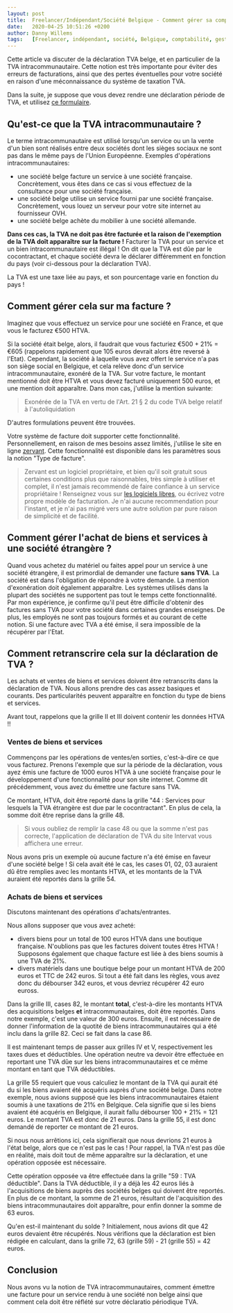 ```yaml
---
layout: post
title:  Freelancer/Indépendant/Société Belgique - Comment gérer sa comptabilité - TVA intracommunautaire
date:   2020-04-25 10:51:26 +0200
author: Danny Willems
tags:   [Freelancer, indépendant, société, Belgique, comptabilité, gestion, TVA, intracommunautaire]
---
```



Cette article va discuter de la déclaration TVA belge, et en particulier de la
TVA intracommunautaire. Cette notion est très importante pour éviter des erreurs
de facturations, ainsi que des pertes éventuelles pour votre société en raison
d'une méconnaissance du système de taxation TVA.

Dans la suite, je suppose que vous devez rendre une déclaration période de TVA,
et utilisez [ce
formulaire](https://finances.belgium.be/sites/default/files/downloads/165-625-formulaire-2020.pdf).

## Qu'est-ce que la TVA intracommunautaire ?

Le terme intracommunautaire est utilisé lorsqu'un service ou un la vente d'un
bien sont réalisés entre deux sociétés dont les sièges sociaux ne sont pas dans le même pays
de l'Union Européenne.
Exemples d'opérations intracommunautaires:
- une société belge facture un service à une société française. Concrètement,
  vous êtes dans ce cas si vous effectuez de la consultance pour une société
  française.
- une société belge utilise un service fourni par une société française.
  Concrètement, vous louez un serveur pour votre site internet au fournisseur
  OVH.
- une société belge achète du mobilier à une société allemande.

**Dans ces cas, la TVA ne doit pas être facturée et la raison de l'exemption de
la TVA doît apparaître sur la facture !** Facturer la TVA pour un service et un
bien intracommunautaire est illégal !
On dit que la TVA est dûe par le cocontractant, et chaque société devra le
déclarer différemment en fonction du pays (voir ci-dessous pour la déclaration
TVA).

La TVA est une taxe liée au pays, et son pourcentage varie en fonction du pays !


## Comment gérer cela sur ma facture ?

Imaginez que vous effectuez un service pour une société en France, et que vous le facturez €500 HTVA.

Si la société était belge, alors, il faudrait que vous facturiez €500 + 21% =
€605 (rappelons rapidement que 105 euros devrait alors être reversé à l'Etat).
Cependant, la société à laquelle vous avez offert le service n'a pas son siège
social en Belgique, et cela relève donc d'un service intracommunautaire, exonéré
de la TVA.
Sur votre facture, le montant mentionné doit être HTVA et vous devez facturé uniquement 500 euros, et une mention doit apparaître.
Dans mon cas, j'utilise la mention suivante:

> Exonérée de la TVA en vertu de l'Art. 21 § 2 du code TVA belge relatif à l'autoliquidation

D'autres formulations peuvent être trouvées.

Votre système de facture doit supporter cette fonctionnalité.
Personnellement, en raison de mes besoins assez limités, j'utilise le site en ligne [zervant](https://www.zervant.com/fr/).
Cette fonctionnalité est disponible dans les paramètres sous la notion "Type de facture".

> Zervant est un logiciel propriétaire, et bien qu'il soit gratuit sous
> certaines conditions plus que raisonnables, très simple à utiliser et complet,
> il n'est jamais recommendé de faire confiance à un service propriétaire !
> Renseignez vous sur [les
> logiciels libres](https://fr.wikipedia.org/wiki/Logiciel_libre), ou écrivez votre
> propre modèle de facturation. Je n'ai aucune recommendation pour l'instant, et
> je n'ai pas migré vers une autre solution par pure raison de simplicité et de facilité.

## Comment gérer l'achat de biens et services à une société étrangère ?

Quand vous achetez du matériel ou faites appel pour un service à une société
étrangère, il est primordial de demander une facture **sans TVA**.
La société est dans l'obligation de répondre à votre demande. La mention
d'exonération doit également apparaître.
Les systèmes utilisés dans la plupart des sociétés ne supportent pas tout le temps cette fonctionnalité.
Par mon expérience, je confirme qu'il peut être difficile d'obtenir des factures
sans TVA pour votre société dans certaines grandes enseignes. De plus, les
employés ne sont pas toujours formés et au courant de cette notion.
Si une facture avec TVA a été émise, il sera impossible de la récupérer par
l'Etat.

## Comment retranscrire cela sur la déclaration de TVA ?

Les achats et ventes de biens et services doivent être retranscrits dans la
déclaration de TVA. Nous allons prendre des cas assez basiques et courants. Des
particularités peuvent apparaître en fonction du type de biens et services.

Avant tout, rappelons que la grille II et III doivent contenir les données HTVA !!

### Ventes de biens et services

Commençons par les opérations de ventes/en sorties, c'est-à-dire ce que vous facturez.
Prenons l'exemple que sur la période de la déclaration, vous ayez émis une
facture de 1000 euros HTVA à une société française pour le développement d'une
fonctionnalité pour son site internet. Comme dit précédemment, vous
avez du émettre une facture sans TVA.

Ce montant, HTVA, doit être reporté dans la grille "44 : Services pour lesquels la
TVA étrangère est due par le cocontractant".
En plus de cela, la somme doit être reprise dans la grille 48.

> Si vous oubliez de remplir la case 48 ou que la somme n'est pas correcte,
> l'application de déclaration de TVA du site Intervat vous affichera une
> erreur.

Nous avons pris un exemple où aucune facture n'a été émise en faveur d'une
société belge ! Si cela avait été le cas, les cases 01, 02, 03 auraient dû être
remplies avec les montants HTVA, et les montants de la TVA auraient été reportés
dans la grille 54.

### Achats de biens et services

Discutons maintenant des opérations d'achats/entrantes.

Nous allons supposer que vous avez acheté:
- divers biens pour un total de 100 euros HTVA dans une boutique française.
  N'oublions pas que les factures doivent toutes êtres HTVA ! Supposons
  également que chaque facture est liée à des biens soumis à une TVA de 21%.
- divers matériels dans une boutique belge pour un montant HTVA de 200 euros et
  TTC de 242 euros.
Si tout a été fait dans les règles, vous avez donc du débourser 342 euros, et
vous devriez récupérer 42 euro euross.

Dans la grille III, cases 82, le montant **total**, c'est-à-dire les montants
HTVA des acquisitions belges **et** intracommunautaires, doit être reportés.
Dans notre exemple, c'est une valeur de 300 euros.
Ensuite, il est nécessaire de donner l'information de la quotité de biens
intracommunautaires qui a été inclu dans la grille 82. Ceci se fait dans la case
86.

Il est maintenant temps de passer aux grilles IV et V, respectivement les taxes
dues et déductibles. Une opération neutre va devoir être effectuée en reportant
une TVA dûe sur les biens intracommunautaires et ce même montant en tant que TVA
déductibles.

La grille 55 requiert que vous calculiez le montant de la TVA qui aurait été du si les
biens avaient été acquéris auprès d'une société belge.
Dans notre exemple, nous avions supposé que les biens intracommunautaires
étaient soumis à une taxations de 21% en Belgique. Cela signifie que si les
biens avaient été acquéris en Belgique, il aurait fallu débourser 100 + 21% =
121 euros. Le montant TVA est donc de 21 euros.
Dans la grille 55, il est donc demandé de reporter ce montant de 21 euros.

Si nous nous arrêtions ici, cela signifierait que nous devrions 21 euros à
l'état belge, alors que ce n'est pas le cas ! Pour rappel, la TVA n'est pas dûe
en réalité, mais doit tout de même apparaître sur la déclaration, et une
opération opposée est nécessaire.

Cette opération opposée va être effectuée dans la grille "59 : TVA déductible".
Dans la TVA déductible, il y a déjà les 42 euros liés à l'acquisitions de biens
auprès des sociétés belges qui doivent être reportés. En plus de ce montant, la
somme de 21 euros, résultant de l'acquisition des biens intracommunautaires doit
apparaître, pour enfin donner la somme de 63 euros.

Qu'en est-il maintenant du solde ? Initialement, nous avions dit que 42 euros
devaient être récupérés. Nous vérifions que la déclaration est bien rédigée en
calculant, dans la grille 72, 63 (grille 59) - 21 (grille 55) = 42 euros.

## Conclusion

Nous avons vu la notion de TVA intracommunautaires, comment émettre une facture
pour un service rendu à une société non belge ainsi que comment cela doit être
réflété sur votre déclaratio périodique TVA.
